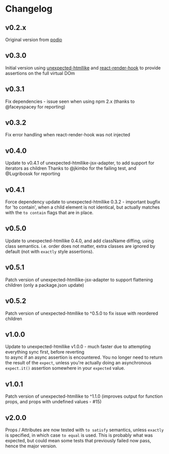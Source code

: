 # Changelog

## v0.2.x

Original version from [podio](https://github.com/podio)

## v0.3.0

Initial version using [unexpected-htmllike](https://github.com/bruderstein/unexpected-htmllike) and 
[react-render-hook](https://github.com/bruderstein/react-render-hook) to provide assertions on the 
full virtual DOm

## v0.3.1

Fix dependencies - issue seen when using npm 2.x (thanks to @faceyspacey for reporting)

## v0.3.2

Fix error handling when react-render-hook was not injected

## v0.4.0

Update to v0.4.1 of unexpected-htmllike-jsx-adapter, to add support for iterators as children
Thanks to @jkimbo for the failing test, and @Lugribossk for reporting

## v0.4.1

Force dependency update to unexpected-htmllike 0.3.2 - important bugfix for 'to contain', when a child element 
is not identical, but actually matches with the `to contain` flags that are in place.

## v0.5.0

Update to unexpected-htmllike 0.4.0, and add className diffing, using class semantics. i.e. order does not matter,
extra classes are ignored by default (not with `exactly` style assertions).

## v0.5.1

Patch version of unexpected-htmllike-jsx-adapter to support flattening children (only a package.json update)

## v0.5.2

Patch version of unexpected-htmllike to ^0.5.0 to fix issue with reordered children

## v1.0.0

Update to unexpected-htmllike v1.0.0 - much faster due to attempting everything sync first, before reverting  
to async if an async assertion is encountered.  You no longer need to return the result of the `expect`, unless 
you're actually doing an asynchronous `expect.it()` assertion somewhere in your `expected` value. 

## v1.0.1

Patch version of unexpected-htmllike to ^1.1.0 (improves output for function props, and props with undefined values - #15)

## v2.0.0

Props / Attributes are now tested with `to satisfy` semantics, unless `exactly` is specified, in which case
`to equal` is used.  This is probably what was expected, but could mean some tests that previously failed now pass,
hence the major version.
